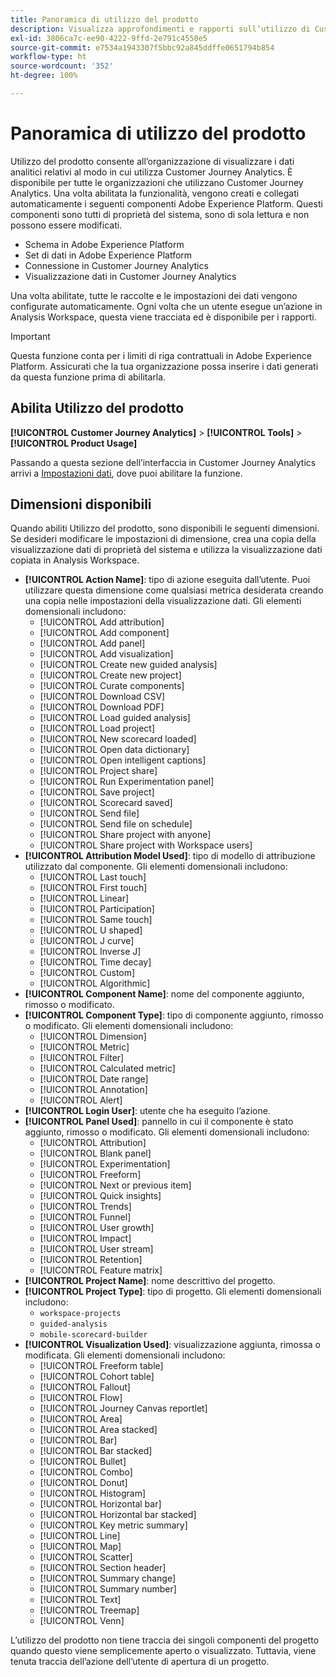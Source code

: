```yaml
---
title: Panoramica di utilizzo del prodotto
description: Visualizza approfondimenti e rapporti sull’utilizzo di Customer Journey Analytics da parte della tua organizzazione.
exl-id: 3806ca7c-ee90-4222-9ffd-2e791c4550e5
source-git-commit: e7534a1943307f5bbc92a845ddffe0651794b854
workflow-type: ht
source-wordcount: '352'
ht-degree: 100%

---
```


# Panoramica di utilizzo del prodotto

Utilizzo del prodotto consente all’organizzazione di visualizzare i dati analitici relativi al modo in cui utilizza Customer Journey Analytics. È disponibile per tutte le organizzazioni che utilizzano Customer Journey Analytics. Una volta abilitata la funzionalità, vengono creati e collegati automaticamente i seguenti componenti Adobe Experience Platform. Questi componenti sono tutti di proprietà del sistema, sono di sola lettura e non possono essere modificati.

* Schema in Adobe Experience Platform
* Set di dati in Adobe Experience Platform
* Connessione in Customer Journey Analytics
* Visualizzazione dati in Customer Journey Analytics

Una volta abilitate, tutte le raccolte e le impostazioni dei dati vengono configurate automaticamente. Ogni volta che un utente esegue un’azione in Analysis Workspace, questa viene tracciata ed è disponibile per i rapporti.

>[!IMPORTANT]
>
>Questa funzione conta per i limiti di riga contrattuali in Adobe Experience Platform. Assicurati che la tua organizzazione possa inserire i dati generati da questa funzione prima di abilitarla.

## Abilita Utilizzo del prodotto

**[!UICONTROL Customer Journey Analytics]** > **[!UICONTROL Tools]** > **[!UICONTROL Product Usage]**

Passando a questa sezione dell’interfaccia in Customer Journey Analytics arrivi a [Impostazioni dati](data-settings.md), dove puoi abilitare la funzione.

## Dimensioni disponibili

Quando abiliti Utilizzo del prodotto, sono disponibili le seguenti dimensioni. Se desideri modificare le impostazioni di dimensione, crea una copia della visualizzazione dati di proprietà del sistema e utilizza la visualizzazione dati copiata in Analysis Workspace.

* **[!UICONTROL Action Name]**: tipo di azione eseguita dall’utente. Puoi utilizzare questa dimensione come qualsiasi metrica desiderata creando una copia nelle impostazioni della visualizzazione dati. Gli elementi domensionali includono:
   * [!UICONTROL Add attribution]
   * [!UICONTROL Add component]
   * [!UICONTROL Add panel]
   * [!UICONTROL Add visualization]
   * [!UICONTROL Create new guided analysis]
   * [!UICONTROL Create new project]
   * [!UICONTROL Curate components]
   * [!UICONTROL Download CSV]
   * [!UICONTROL Download PDF]
   * [!UICONTROL Load guided analysis]
   * [!UICONTROL Load project]
   * [!UICONTROL New scorecard loaded]
   * [!UICONTROL Open data dictionary]
   * [!UICONTROL Open intelligent captions]
   * [!UICONTROL Project share]
   * [!UICONTROL Run Experimentation panel]
   * [!UICONTROL Save project]
   * [!UICONTROL Scorecard saved]
   * [!UICONTROL Send file]
   * [!UICONTROL Send file on schedule]
   * [!UICONTROL Share project with anyone]
   * [!UICONTROL Share project with Workspace users]
* **[!UICONTROL Attribution Model Used]**: tipo di modello di attribuzione utilizzato dal componente. Gli elementi domensionali includono:
   * [!UICONTROL Last touch]
   * [!UICONTROL First touch]
   * [!UICONTROL Linear]
   * [!UICONTROL Participation]
   * [!UICONTROL Same touch]
   * [!UICONTROL U shaped]
   * [!UICONTROL J curve]
   * [!UICONTROL Inverse J]
   * [!UICONTROL Time decay]
   * [!UICONTROL Custom]
   * [!UICONTROL Algorithmic]
* **[!UICONTROL Component Name]**: nome del componente aggiunto, rimosso o modificato.
* **[!UICONTROL Component Type]**: tipo di componente aggiunto, rimosso o modificato. Gli elementi domensionali includono:
   * [!UICONTROL Dimension]
   * [!UICONTROL Metric]
   * [!UICONTROL Filter]
   * [!UICONTROL Calculated metric]
   * [!UICONTROL Date range]
   * [!UICONTROL Annotation]
   * [!UICONTROL Alert]
* **[!UICONTROL Login User]**: utente che ha eseguito l’azione.
* **[!UICONTROL Panel Used]**: pannello in cui il componente è stato aggiunto, rimosso o modificato. Gli elementi domensionali includono:
   * [!UICONTROL Attribution]
   * [!UICONTROL Blank panel]
   * [!UICONTROL Experimentation]
   * [!UICONTROL Freeform]
   * [!UICONTROL Next or previous item]
   * [!UICONTROL Quick insights]
   * [!UICONTROL Trends]
   * [!UICONTROL Funnel]
   * [!UICONTROL User growth]
   * [!UICONTROL Impact]
   * [!UICONTROL User stream]
   * [!UICONTROL Retention]
   * [!UICONTROL Feature matrix]
* **[!UICONTROL Project Name]**: nome descrittivo del progetto.
* **[!UICONTROL Project Type]**: tipo di progetto. Gli elementi domensionali includono:
   * `workspace-projects`
   * `guided-analysis`
   * `mobile-scorecard-builder`
* **[!UICONTROL Visualization Used]**: visualizzazione aggiunta, rimossa o modificata. Gli elementi domensionali includono:
   * [!UICONTROL Freeform table]
   * [!UICONTROL Cohort table]
   * [!UICONTROL Fallout]
   * [!UICONTROL Flow]
   * [!UICONTROL Journey Canvas reportlet]
   * [!UICONTROL Area]
   * [!UICONTROL Area stacked]
   * [!UICONTROL Bar]
   * [!UICONTROL Bar stacked]
   * [!UICONTROL Bullet]
   * [!UICONTROL Combo]
   * [!UICONTROL Donut]
   * [!UICONTROL Histogram]
   * [!UICONTROL Horizontal bar]
   * [!UICONTROL Horizontal bar stacked]
   * [!UICONTROL Key metric summary]
   * [!UICONTROL Line]
   * [!UICONTROL Map]
   * [!UICONTROL Scatter]
   * [!UICONTROL Section header]
   * [!UICONTROL Summary change]
   * [!UICONTROL Summary number]
   * [!UICONTROL Text]
   * [!UICONTROL Treemap]
   * [!UICONTROL Venn]

L’utilizzo del prodotto non tiene traccia dei singoli componenti del progetto quando questo viene semplicemente aperto o visualizzato. Tuttavia, viene tenuta traccia dell’azione dell’utente di apertura di un progetto.
